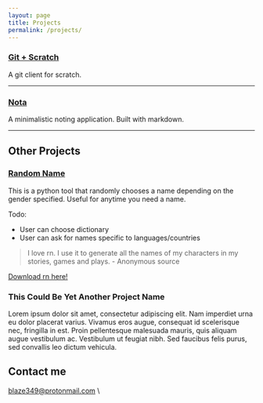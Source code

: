 ```yaml
---
layout: page
title: Projects
permalink: /projects/
---
```


### [Git + Scratch](https://gitscratch.github.io/gitscratch/) 
A git client for scratch. 

***

### [Nota](https://blaze349.github.io/nota)
A minimalistic noting application. Built with markdown.

***

## Other Projects

### [Random Name](https://github.com/Blaze349/Name-chooser/)

 This is a python tool that randomly chooses a name depending on the gender specified. Useful for anytime you need a name.
  
 Todo:
  
 * User can choose dictionary
 * User can ask for names specific to languages/countries
 
 > I love rn. I use it to generate all the names of my characters in my stories, games and plays. - Anonymous source 
 
 [Download rn here!](https://github.com/Blaze349/Name-chooser/)
   
### This Could Be Yet Another Project Name

   Lorem ipsum dolor sit amet, consectetur adipiscing elit. Nam imperdiet urna eu dolor placerat varius. Vivamus eros augue, consequat id scelerisque nec, fringilla in est. Proin pellentesque malesuada mauris, quis aliquam augue vestibulum ac. Vestibulum ut feugiat nibh. Sed faucibus felis purus, sed convallis leo dictum vehicula.


## Contact me

[blaze349@protonmail.com](mailto:blaze349@protonmail.com)
\
